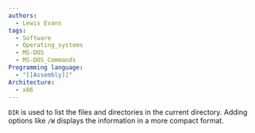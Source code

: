```yaml
---
authors: 
  - Lewis Evans
tags:
  - Software
  - Operating_systems
  - MS-DOS
  - MS-DOS_Commands
Programming language:
  - "[[Assembly]]"
Architecture:
  - x86
---
```

`DIR` is used to list the files and directories in the current directory. Adding options like `/W` displays the information in a more compact format.